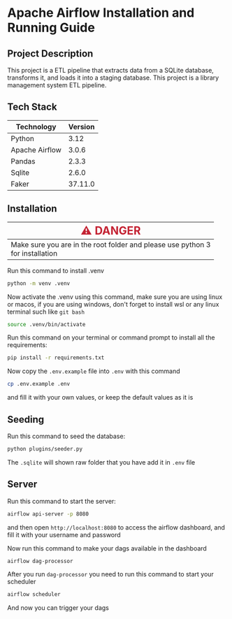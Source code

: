 # Apache Airflow Installation and Running Guide

## Project Description
This project is a ETL pipeline that extracts data from a SQLite database, transforms it, and loads it into a staging database.
This project is a library management system ETL pipeline.

## Tech Stack

| Technology     | Version |
|----------------|---------|
| Python         | 3.12    |
| Apache Airflow | 3.0.6   |
| Pandas         | 2.3.3   |
| Sqlite         | 2.6.0   |
| Faker          | 37.11.0 |

## Installation

| <span style="color: #c42333; font-size: 25px;">⚠️  DANGER</span>                   |
|------------------------------------------------------------------------------------|
| Make sure you are in the root folder and please use python 3 <br> for installation |

Run this command to install .venv
```bash
python -m venv .venv
```

Now activate the .venv using this command, make sure you are using linux or macos, if you are using windows, 
don't forget to install wsl or any linux terminal such like ```git bash```
```bash
source .venv/bin/activate
```

Run this command on your terminal or command prompt to install all the requirements:
```bash
pip install -r requirements.txt
```

Now copy the ```.env.example``` file into ```.env``` with this command
```bash
cp .env.example .env
```
and fill it with your own values, or keep the default values as it is

## Seeding
Run this command to seed the database:
```bash
python plugins/seeder.py
```

The ```.sqlite``` will shown raw folder that you have add it in ```.env``` file

## Server
Run this command to start the server:
```bash
airflow api-server -p 8080
```

and then open ```http://localhost:8080``` to access the airflow dashboard, and fill it with your username and password


Now run this command to make your dags available in the dashboard
```bash
airflow dag-processor
```

After you run ```dag-processor``` you need to run this command to start your scheduler
```bash
airflow scheduler
```

And now you can trigger your dags